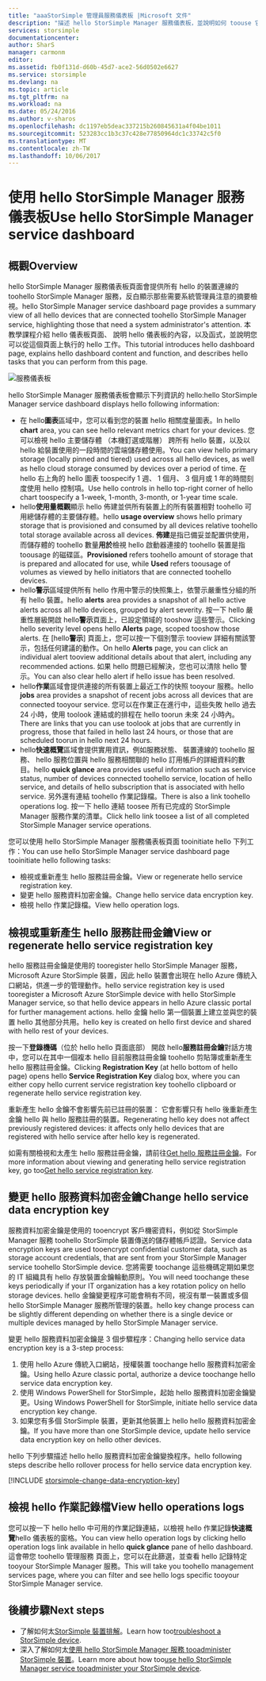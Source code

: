 ```yaml
---
title: "aaaStorSimple 管理員服務儀表板 |Microsoft 文件"
description: "描述 hello StorSimple Manager 服務儀表板，並說明如何 toouse 它讓 StorSimple 方案 toomonitor hello 健全狀況。"
services: storsimple
documentationcenter: 
author: SharS
manager: carmonm
editor: 
ms.assetid: fb0f131d-d60b-45d7-ace2-56d0502e6627
ms.service: storsimple
ms.devlang: na
ms.topic: article
ms.tgt_pltfrm: na
ms.workload: na
ms.date: 05/24/2016
ms.author: v-sharos
ms.openlocfilehash: dc1197eb5deac337215b260845631a4f04be1011
ms.sourcegitcommit: 523283cc1b3c37c428e77850964dc1c33742c5f0
ms.translationtype: MT
ms.contentlocale: zh-TW
ms.lasthandoff: 10/06/2017
---
```

# <a name="use-hello-storsimple-manager-service-dashboard"></a><span data-ttu-id="3cd9c-103">使用 hello StorSimple Manager 服務儀表板</span><span class="sxs-lookup"><span data-stu-id="3cd9c-103">Use hello StorSimple Manager service dashboard</span></span>
## <a name="overview"></a><span data-ttu-id="3cd9c-104">概觀</span><span class="sxs-lookup"><span data-stu-id="3cd9c-104">Overview</span></span>
<span data-ttu-id="3cd9c-105">hello StorSimple Manager 服務儀表板頁面會提供所有 hello 的裝置連線的 toohello StorSimple Manager 服務，反白顯示那些需要系統管理員注意的摘要檢視。</span><span class="sxs-lookup"><span data-stu-id="3cd9c-105">hello StorSimple Manager service dashboard page provides a summary view of all hello devices that are connected toohello StorSimple Manager service, highlighting those that need a system administrator's attention.</span></span> <span data-ttu-id="3cd9c-106">本教學課程介紹 hello 儀表板頁面、 說明 hello 儀表板的內容，以及函式，並說明您可以從這個頁面上執行的 hello 工作。</span><span class="sxs-lookup"><span data-stu-id="3cd9c-106">This tutorial introduces hello dashboard page, explains hello dashboard content and function, and describes hello tasks that you can perform from this page.</span></span>

![服務儀表板](./media/storsimple-service-dashboard/HCS_ServiceDashboard.png)

<span data-ttu-id="3cd9c-108">hello StorSimple Manager 服務儀表板會顯示下列資訊的 hello:</span><span class="sxs-lookup"><span data-stu-id="3cd9c-108">hello StorSimple Manager service dashboard displays hello following information:</span></span>

* <span data-ttu-id="3cd9c-109">在 hello**圖表**區域中，您可以看到您的裝置 hello 相關度量圖表。</span><span class="sxs-lookup"><span data-stu-id="3cd9c-109">In hello **chart** area, you can see hello relevant metrics chart for your devices.</span></span> <span data-ttu-id="3cd9c-110">您可以檢視 hello 主要儲存體 （本機釘選或階層） 跨所有 hello 裝置，以及以 hello 給裝置使用的一段時間的雲端儲存體使用。</span><span class="sxs-lookup"><span data-stu-id="3cd9c-110">You can view hello primary storage (locally pinned and tiered) used across all hello devices, as well as hello cloud storage consumed by devices over a period of time.</span></span> <span data-ttu-id="3cd9c-111">在 hello 右上角的 hello 圖表 toospecify 1 週、 1 個月、 3 個月或 1 年的時間刻度使用 hello 控制項。</span><span class="sxs-lookup"><span data-stu-id="3cd9c-111">Use hello controls in hello top-right corner of hello chart toospecify a 1-week, 1-month, 3-month, or 1-year time scale.</span></span>
* <span data-ttu-id="3cd9c-112">hello**使用量概觀**顯示 hello 佈建並供所有裝置上的所有裝置相對 toohello 可用總儲存體的主要儲存體。</span><span class="sxs-lookup"><span data-stu-id="3cd9c-112">hello **usage overview** shows hello primary storage that is provisioned and consumed by all devices relative toohello total storage available across all devices.</span></span> <span data-ttu-id="3cd9c-113">**佈建**是指已備妥並配置供使用，而儲存體的 toohello 數量**用於**檢視 hello 啟動器連接的 toohello 裝置是指 toousage 的磁碟區。</span><span class="sxs-lookup"><span data-stu-id="3cd9c-113">**Provisioned** refers toohello amount of storage that is prepared and allocated for use, while **Used** refers toousage of volumes as viewed by hello initiators that are connected toohello devices.</span></span>
* <span data-ttu-id="3cd9c-114">hello**警示**區域提供所有 hello 作用中警示的快照集上，依警示嚴重性分組的所有 hello 裝置。</span><span class="sxs-lookup"><span data-stu-id="3cd9c-114">hello **alerts** area provides a snapshot of all hello active alerts across all hello devices, grouped by alert severity.</span></span> <span data-ttu-id="3cd9c-115">按一下 hello 嚴重性層級開啟 hello**警示**頁面上，已設定領域的 tooshow 這些警示。</span><span class="sxs-lookup"><span data-stu-id="3cd9c-115">Clicking hello severity level opens hello **Alerts** page, scoped tooshow those alerts.</span></span> <span data-ttu-id="3cd9c-116">在 [hello**警示**] 頁面上，您可以按一下個別警示 tooview 詳細有關該警示，包括任何建議的動作。</span><span class="sxs-lookup"><span data-stu-id="3cd9c-116">On hello **Alerts** page, you can click an individual alert tooview additional details about that alert, including any recommended actions.</span></span> <span data-ttu-id="3cd9c-117">如果 hello 問題已經解決，您也可以清除 hello 警示。</span><span class="sxs-lookup"><span data-stu-id="3cd9c-117">You can also clear hello alert if hello issue has been resolved.</span></span>
* <span data-ttu-id="3cd9c-118">hello**作業**區域會提供連接的所有裝置上最近工作的快照 tooyour 服務。</span><span class="sxs-lookup"><span data-stu-id="3cd9c-118">hello **jobs** area provides a snapshot of recent jobs across all devices that are connected tooyour service.</span></span> <span data-ttu-id="3cd9c-119">您可以在作業正在進行中，這些失敗 hello 過去 24 小時，使用 toolook 連結或的排程在 hello toorun 未來 24 小時內。</span><span class="sxs-lookup"><span data-stu-id="3cd9c-119">There are links that you can use toolook at jobs that are currently in progress, those that failed in hello last 24 hours, or those that are scheduled toorun in hello next 24 hours.</span></span>
* <span data-ttu-id="3cd9c-120">hello**快速概覽**區域會提供實用資訊，例如服務狀態、 裝置連線的 toohello 服務、 hello 服務位置與 hello 服務相關聯的 hello 訂用帳戶的詳細資料的數目。</span><span class="sxs-lookup"><span data-stu-id="3cd9c-120">hello **quick glance** area provides useful information such as service status, number of devices connected toohello service, location of hello service, and details of hello subscription that is associated with hello service.</span></span> <span data-ttu-id="3cd9c-121">另外還有連結 toohello 作業記錄檔。</span><span class="sxs-lookup"><span data-stu-id="3cd9c-121">There is also a link toohello operations log.</span></span> <span data-ttu-id="3cd9c-122">按一下 hello 連結 toosee 所有已完成的 StorSimple Manager 服務作業的清單。</span><span class="sxs-lookup"><span data-stu-id="3cd9c-122">Click hello link toosee a list of all completed StorSimple Manager service operations.</span></span>

<span data-ttu-id="3cd9c-123">您可以使用 hello StorSimple Manager 服務儀表板頁面 tooinitiate hello 下列工作：</span><span class="sxs-lookup"><span data-stu-id="3cd9c-123">You can use hello StorSimple Manager service dashboard page tooinitiate hello following tasks:</span></span>

* <span data-ttu-id="3cd9c-124">檢視或重新產生 hello 服務註冊金鑰。</span><span class="sxs-lookup"><span data-stu-id="3cd9c-124">View or regenerate hello service registration key.</span></span>
* <span data-ttu-id="3cd9c-125">變更 hello 服務資料加密金鑰。</span><span class="sxs-lookup"><span data-stu-id="3cd9c-125">Change hello service data encryption key.</span></span>
* <span data-ttu-id="3cd9c-126">檢視 hello 作業記錄檔。</span><span class="sxs-lookup"><span data-stu-id="3cd9c-126">View hello operation logs.</span></span>

## <a name="view-or-regenerate-hello-service-registration-key"></a><span data-ttu-id="3cd9c-127">檢視或重新產生 hello 服務註冊金鑰</span><span class="sxs-lookup"><span data-stu-id="3cd9c-127">View or regenerate hello service registration key</span></span>
<span data-ttu-id="3cd9c-128">hello 服務註冊金鑰是使用的 tooregister hello StorSimple Manager 服務，Microsoft Azure StorSimple 裝置，因此 hello 裝置會出現在 hello Azure 傳統入口網站，供進一步的管理動作。</span><span class="sxs-lookup"><span data-stu-id="3cd9c-128">hello service registration key is used tooregister a Microsoft Azure StorSimple device with hello StorSimple Manager service, so that hello device appears in hello Azure classic portal for further management actions.</span></span> <span data-ttu-id="3cd9c-129">hello 金鑰 hello 第一個裝置上建立並與您的裝置 hello 其他部分共用。</span><span class="sxs-lookup"><span data-stu-id="3cd9c-129">hello key is created on hello first device and shared with hello rest of your devices.</span></span>

<span data-ttu-id="3cd9c-130">按一下**登錄機碼**（位於 hello hello 頁面底部） 開啟 hello**服務註冊金鑰**對話方塊中，您可以在其中一個複本 hello 目前服務註冊金鑰 toohello 剪貼簿或重新產生 hello 服務註冊金鑰。</span><span class="sxs-lookup"><span data-stu-id="3cd9c-130">Clicking **Registration Key** (at hello bottom of hello page) opens hello **Service Registration Key** dialog box, where you can either copy hello current service registration key toohello clipboard or regenerate hello service registration key.</span></span>

<span data-ttu-id="3cd9c-131">重新產生 hello 金鑰不會影響先前已註冊的裝置： 它會影響只有 hello 後重新產生金鑰 hello 與 hello 服務註冊的裝置。</span><span class="sxs-lookup"><span data-stu-id="3cd9c-131">Regenerating hello key does not affect previously registered devices: it affects only hello devices that are registered with hello service after hello key is regenerated.</span></span>

<span data-ttu-id="3cd9c-132">如需有關檢視和太產生 hello 服務註冊金鑰，請前往[Get hello 服務註冊金鑰](storsimple-manage-service.md#get-the-service-registration-key)。</span><span class="sxs-lookup"><span data-stu-id="3cd9c-132">For more information about viewing and generating hello service registration key, go too[Get hello service registration key](storsimple-manage-service.md#get-the-service-registration-key).</span></span>

## <a name="change-hello-service-data-encryption-key"></a><span data-ttu-id="3cd9c-133">變更 hello 服務資料加密金鑰</span><span class="sxs-lookup"><span data-stu-id="3cd9c-133">Change hello service data encryption key</span></span>
<span data-ttu-id="3cd9c-134">服務資料加密金鑰是使用的 tooencrypt 客戶機密資料，例如從 StorSimple Manager 服務 toohello StorSimple 裝置傳送的儲存體帳戶認證。</span><span class="sxs-lookup"><span data-stu-id="3cd9c-134">Service data encryption keys are used tooencrypt confidential customer data, such as storage account credentials, that are sent from your StorSimple Manager service toohello StorSimple device.</span></span> <span data-ttu-id="3cd9c-135">您將需要 toochange 這些機碼定期如果您的 IT 組織具有 hello 存放裝置金鑰輪動原則。</span><span class="sxs-lookup"><span data-stu-id="3cd9c-135">You will need toochange these keys periodically if your IT organization has a key rotation policy on hello storage devices.</span></span> <span data-ttu-id="3cd9c-136">hello 金鑰變更程序可能會稍有不同，視沒有單一裝置或多個 hello StorSimple Manager 服務所管理的裝置。</span><span class="sxs-lookup"><span data-stu-id="3cd9c-136">hello key change process can be slightly different depending on whether there is a single device or multiple devices managed by hello StorSimple Manager service.</span></span>

<span data-ttu-id="3cd9c-137">變更 hello 服務資料加密金鑰是 3 個步驟程序：</span><span class="sxs-lookup"><span data-stu-id="3cd9c-137">Changing hello service data encryption key is a 3-step process:</span></span>

1. <span data-ttu-id="3cd9c-138">使用 hello Azure 傳統入口網站，授權裝置 toochange hello 服務資料加密金鑰。</span><span class="sxs-lookup"><span data-stu-id="3cd9c-138">Using hello Azure classic portal, authorize a device toochange hello service data encryption key.</span></span>
2. <span data-ttu-id="3cd9c-139">使用 Windows PowerShell for StorSimple，起始 hello 服務資料加密金鑰變更。</span><span class="sxs-lookup"><span data-stu-id="3cd9c-139">Using Windows PowerShell for StorSimple, initiate hello service data encryption key change.</span></span>
3. <span data-ttu-id="3cd9c-140">如果您有多個 StorSimple 裝置，更新其他裝置上 hello hello 服務資料加密金鑰。</span><span class="sxs-lookup"><span data-stu-id="3cd9c-140">If you have more than one StorSimple device, update hello service data encryption key on hello other devices.</span></span>

<span data-ttu-id="3cd9c-141">hello 下列步驟描述 hello hello 服務資料加密金鑰變換程序。</span><span class="sxs-lookup"><span data-stu-id="3cd9c-141">hello following steps describe hello rollover process for hello service data encryption key.</span></span>

[!INCLUDE [storsimple-change-data-encryption-key](../../includes/storsimple-change-data-encryption-key.md)]

## <a name="view-hello-operations-logs"></a><span data-ttu-id="3cd9c-142">檢視 hello 作業記錄檔</span><span class="sxs-lookup"><span data-stu-id="3cd9c-142">View hello operations logs</span></span>
<span data-ttu-id="3cd9c-143">您可以按一下 hello hello 中可用的作業記錄連結，以檢視 hello 作業記錄**快速概覽**hello 儀表板的窗格。</span><span class="sxs-lookup"><span data-stu-id="3cd9c-143">You can view hello operation logs by clicking hello operation logs link available in hello **quick glance** pane of hello dashboard.</span></span> <span data-ttu-id="3cd9c-144">這會帶您 toohello 管理服務 頁面上，您可以在此篩選，並查看 hello 記錄特定 tooyour StorSimple Manager 服務。</span><span class="sxs-lookup"><span data-stu-id="3cd9c-144">This will take you toohello management services page, where you can filter and see hello logs specific tooyour StorSimple Manager service.</span></span>

## <a name="next-steps"></a><span data-ttu-id="3cd9c-145">後續步驟</span><span class="sxs-lookup"><span data-stu-id="3cd9c-145">Next steps</span></span>
* <span data-ttu-id="3cd9c-146">了解如何太[StorSimple 裝置排解](storsimple-troubleshoot-operational-device.md)。</span><span class="sxs-lookup"><span data-stu-id="3cd9c-146">Learn how too[troubleshoot a StorSimple device](storsimple-troubleshoot-operational-device.md).</span></span>
* <span data-ttu-id="3cd9c-147">深入了解如何太[使用 hello StorSimple Manager 服務 tooadminister StorSimple 裝置](storsimple-manager-service-administration.md)。</span><span class="sxs-lookup"><span data-stu-id="3cd9c-147">Learn more about how too[use hello StorSimple Manager service tooadminister your StorSimple device](storsimple-manager-service-administration.md).</span></span>

